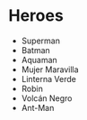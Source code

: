 # Heroes

* Superman
* Batman
* Aquaman
* Mujer Maravilla
* Linterna Verde
* Robin
* Volcán Negro
* Ant-Man
